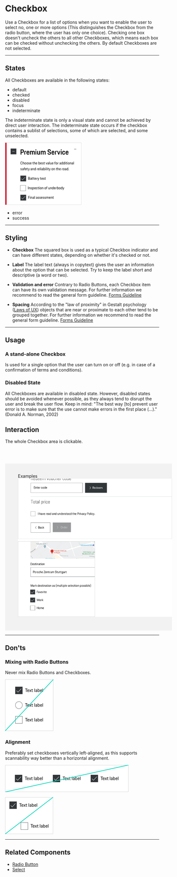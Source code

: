 # Checkbox

Use a Checkbox for a list of options when you want to enable the user to select no, one or more options (This distinguishes the Checkbox from the radio button, where the user has only one choice). Checking one box doesn't uncheck the others to all other Checkboxes, which means each box can be checked without unchecking the others. By default Checkboxes are not selected.

---

## States

All Checkboxes are available in the following states:

* default
* checked
* disabled
* focus
* indeterminate

The indeterminate state is only a visual state and cannot be achieved by direct user interaction. The indeterminate state occurs if the checkbox contains a sublist of selections, some of which are selected, and some unselected.

![Example of indeterminate checkbox](./assets/example-indeterminate-checkbox.png)

* error
* success

---

## Styling

- **Checkbox**
The squared box is used as a typical Checkbox indicator and can have different states, depending on whether it's checked or not.

- **Label**
The label text (always in copytext) gives the user an information about the option that can be selected. Try to keep the label short and descriptive (a word or two).

- **Validation and error**
Contrary to Radio Buttons, each Checkbox item can have its own validation message.
For further information we recommend to read the general form guideline. [Forms Guideline](www.link.de)

- **Spacing**
According to the "law of proximity" in Gestalt psychology ([Laws of UX](https://lawsofux.com/law-of-proximity)) objects that are near or proximate to each other tend to be grouped together.
For further information we recommend to read the general form guideline. [Forms Guideline](www.link.de)

---

## Usage

### A stand-alone Checkbox
Is used for a single option that the user can turn on or off (e.g. in case of a confirmation of terms and conditions).

### Disabled State
All Checkboxes are available in disabled state. However, disabled states should be avoided whenever possible, as they always tend to disrupt the user and break the user flow. Keep in mind: "The best way [to] prevent user error is to make sure that the use cannot make errors in the first place (…)." (Donald A. Norman, 2002)

## Interaction
The whole Checkbox area is clickable.

<div style="background:#F2F2F2; width:100%; margin-top: 64px; padding-top: 32px; padding-left: 42px; padding-bottom: 42px;">
    <p-headline variant="headline-3" tag="h3" style="margin-bottom: 24px;">Examples</p-headline>
    <img src="./assets/form-checkbox-examples.png" alt="Example"/>
</div>

---

## Don'ts

### Mixing with Radio Buttons

Never mix Radio Buttons and Checkboxes.

![Don't mix Checkboxes and Radio Buttons](./assets/dont-mix-buttons-checkbox.png)

### Alignment

Preferably set checkboxes vertically left-aligned, as this supports scannability way better than a horizontal alignment.

![Don't set checkboxes vertically](./assets/dont-alignment-checkbox.png)

![Example for alignment](./assets/dont-position-checkbox.png)

---

## Related Components

* [Radio Button](#/web/components/form/radio-button)
* [Select](#/web/components/form/select)


<script lang="ts">
  import { Component, Vue } from 'vue-property-decorator';

  @Component
  export default class PlaygroundCheckboxWrapperDesign extends Vue {    
    mounted() {
      this.$nextTick(function () {
        const inputs = document.querySelectorAll('.example-set-to-indeterminate');
        inputs.forEach(input => {
          input.indeterminate = true;
        });
      });
    }
  }
</script>
